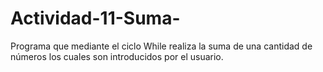 # Actividad-11-Suma-
Programa que mediante el ciclo While realiza la suma de una cantidad de números los cuales son introducidos por el usuario. 
